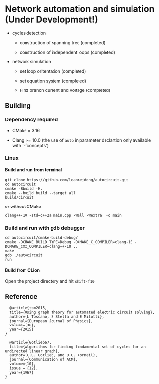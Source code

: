 # Network automation and simulation (Under Development!)

* cycles detection

  * construction of spanning tree (completed)
  
  * construction of independent loops (completed)
  
* network simulation
  
  * set loop oritentation (completed)
  
  * set equation system (completed)
  
  * Find branch current and voltage (completed)
  
## Building

### Dependency required

- CMake = 3.16

- Clang >= 10.0 (the use of `auto` in parameter declartion only available with '-fconcepts')

### Linux

#### Build and run from terminal
```
git clone https://github.com/leannejdong/autocircuit.git
cd autocircuit
cmake -Bbuild -H.
cmake --build build --target all
build/circuit
```

or without CMake
```
clang++-10 -std=c++2a main.cpp -Wall -Wextra  -o main
```

### Build and run with gdb debugger
```
cd autocircuit/cmake-build-debug/
cmake -DCMAKE_BUILD_TYPE=Debug -DCMAKE_C_COMPILER=clang-10 -DCMAKE_CXX_COMPILER=clang++-10 ..
make
gdb ./autocircuit
run
```

#### Build from CLion

Open the project directory and hit `shift-f10`

## Reference

      @article{tsm2015,
      title={Using graph theory for automated electric circuit solving},
      author={L Toscano, S Stella and E Milotti},
      journal={European Journal of Physics},
      volume={36},
      year={2015}
    }
    
      @article{Gotlieb67,
      title={Algorithms for finding fundamental set of cycles for an undirected linear graph},
      author={C.C. Gotlieb, and D.G. Corneil},
      journal={Communication of ACM},
      volume={10},
      issue = {12},
      year={1967}
    }



